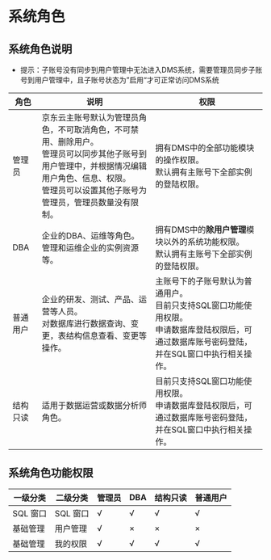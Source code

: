 # 系统角色

## 系统角色说明

* 提示：子账号没有同步到用户管理中无法进入DMS系统，需要管理员同步子账号到用户管理中，且子账号状态为”启用“才可正常访问DMS系统

| 角色     | 说明                                                         | 权限                                                         |
| -------- | ------------------------------------------------------------ | ------------------------------------------------------------ |
| 管理员   | 京东云主账号默认为管理员角色，不可取消角色，不可禁用、删除用户。<br/>管理员可以同步其他子账号到用户管理中，并根据情况编辑用户角色、信息、权限。<br/>管理员可以设置其他子账号为管理员，管理员数量没有限制。 | 拥有DMS中的全部功能模块的操作权限。<br/>默认拥有主账号下全部实例的登陆权限。 |
| DBA      | 企业的DBA、运维等角色。<br/>管理和运维企业的实例资源等。     | 拥有DMS中的**除用户管理**模块以外的系统功能权限。<br/>默认拥有主账号下全部实例的登陆权限。 |
| 普通用户 | 企业的研发、测试、产品、运营等人员。<br/>对数据库进行数据查询、变更，表结构信息查看、变更等操作。 | 主账号下的子账号默认为普通用户。<br/>目前只支持SQL窗口功能使用权限。<br/>申请数据库登陆权限后，可通过数据库账号密码登陆，并在SQL窗口中执行相关操作。 |
| 结构只读 | 适用于数据运营或数据分析师角色。                             | 目前只支持SQL窗口功能使用权限。<br/>申请数据库登陆权限后，可通过数据库账号密码登陆，并在SQL窗口中执行相关操作。 |

## 系统角色功能权限

| 一级分类 | 二级分类 | 管理员 | DBA  | 结构只读 | 普通用户 |
| -------- | -------- | ------ | ---- | -------- | -------- |
| SQL 窗口 | SQL 窗口 | √      | √    | √        | √        |
| 基础管理 | 用户管理 | √      | ×    | ×        | ×        |
| 基础管理 | 我的权限 | √      | √    | √        | √        |
